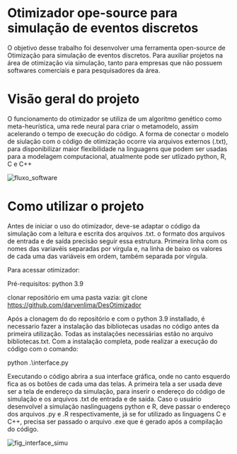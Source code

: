 # Otimizador ope-source para simulação de eventos discretos


O objetivo desse trabalho foi desenvolver uma ferramenta open-source de  Otimização para simulação de eventos discretos. Para auxiliar projetos na área de otimização via simulação, tanto para empresas que não possuem softwares comerciais e para pesquisadores da área. 

# Visão geral do projeto

O funcionamento do otimizador se utiliza de um algoritmo genético como meta-heurística, uma rede neural para criar o metamodelo, assim acelerando o tempo de execução do código. A forma de conectar o modelo de siulação com o código de otimização ocorre via arquivos externos (.txt), para disponibilizar maior flexibilidade na linguagens que podem ser usadas para a modelagem computacional, atualmente pode ser utlizado python, R, C e C++ 


![fluxo_software](https://user-images.githubusercontent.com/48968629/153720015-0f57b7f3-c947-41c5-bcd4-0c8528dd0e0a.jpg)  


# Como utilizar o projeto 

Antes de iniciar o uso do otimizador, deve-se adaptar o código da simulação com a leitura e escrita dos arquivos .txt.
o formato dos arquivos de entrada e de saída precisão seguir essa estrutura. Primeira linha com os nomes das variavéis separadas por vírgula e, na linha de baixo os valores de cada uma das variáveis em ordem, também separada por vírgula.


Para acessar otimizador:

Pré-requisitos: python 3.9 

clonar repositório em uma pasta vazia:
git clone https://github.com/darvenlima/DesOtimizador

Após a clonagem do do repositório e com o python 3.9 installado, é necessario fazer a instalação das bibliotecas usadas no código antes da primeira utilização. Todas as instalações necessárias estão no arquivo bibliotecas.txt. Com a instalação completa, pode realizar a execução do código com o comando:

python .\interface.py

Executando o código abrira a sua interface gráfica, onde no canto esquerdo fica as os botões de cada uma das telas. A primeira tela a ser usada deve ser a tela de endereço da simulação, para inserir o endereço do código de simulação e os arquivos .txt de entrada e de saída. Caso o usuário desenvolvel a simulação naslinguagens python e R, deve passar o endereço dos arquivos .py e .R respectivamente, já se for utilizado as linguagens C e C++, precisa ser passado o arquivo .exe que é gerado após a compilação do código.


![fig_interface_simu](https://user-images.githubusercontent.com/48968629/153720578-a153a893-2607-4689-bc27-f945d085fcf2.jpg)
